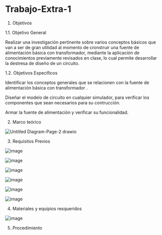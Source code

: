 # Trabajo-Extra-1

1. Objetivos

1.1. Objetivo General 

Realizar una investigación pertinente sobre varios conceptos básicos que van a ser de gran utilidad al momento de cronstruir una fuente de alimentación básica con transformador, mediante la aplicación de conocimientos previamente revisados en clase, lo cual permite desarrollar la destresa de diseño de un circuito. 

1.2. Objetivos Específicos

Identificar los conceptos generales que se relacionen con la fuente de alimentación básica con transformador .

Diseñar el modelo de circuito en cualquier simulador, para verificar  los componentes que sean necesarios para su contrucción. 

Armar la fuente de alimentación y verificar su funcionalidad. 

2. Marco teórico 

![Untitled Diagram-Page-2 drawio](https://user-images.githubusercontent.com/94153604/155932296-70c500e7-039b-4157-94aa-3147bb267929.png)

3. Requisitos Previos 

![image](https://user-images.githubusercontent.com/94153604/155932430-4c9c00eb-69d5-48e4-a79f-a32299ba697b.png)

![image](https://user-images.githubusercontent.com/94153604/155932503-b9f7a365-1d2d-474d-bdaf-2d81384f98d8.png)

![image](https://user-images.githubusercontent.com/94153604/156412332-f1adc4a6-046b-4db6-bd87-d052db550a83.png)

![image](https://user-images.githubusercontent.com/94153604/156412476-74b2e44d-1d60-43db-b857-fbefd719780f.png)

![image](https://user-images.githubusercontent.com/94153604/156412579-91bb3cfa-bc6d-457d-a64a-769d5a4878c9.png)

![image](https://user-images.githubusercontent.com/94153604/156412716-45406ee0-f4db-44cc-b51d-022d84fe846e.png)

4. Materiales y equipios resqueridos 

![image](https://user-images.githubusercontent.com/94153604/156411226-b89a8e0f-36ce-4cd1-b2ff-724874b24313.png)

5. Procedimiento 


